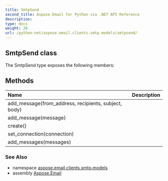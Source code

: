 ```yaml
---
title: SmtpSend
second_title: Aspose.Email for Python via .NET API Reference
description: 
type: docs
weight: 20
url: /python-net/aspose.email.clients.smtp.models/smtpsend/
---
```


## SmtpSend class



The SmtpSend type exposes the following members:
## Methods
| Name | Description |
| :- | :- |
|add_message(from_address, recipients, subject, body)|  |
|add_message(message)|  |
|create()|  |
|set_connection(connection)|  |
|add_messages(messages)|  |

### See Also

* namespace [aspose.email.clients.smtp.models](/email/python-net/aspose.email.clients.smtp.models/)
* assembly [Aspose.Email](/email/python-net/)

